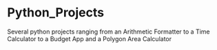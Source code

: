 # Python_Projects
Several python projects ranging from an Arithmetic Formatter to a Time Calculator to a Budget App  and a Polygon Area Calculator
